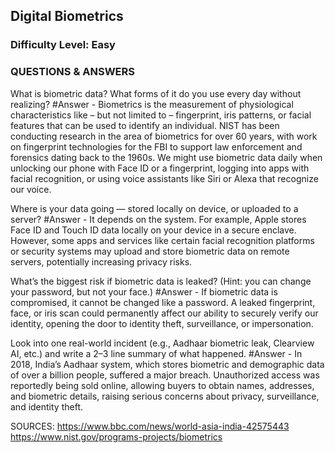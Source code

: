 ## Digital Biometrics

### Difficulty Level: Easy

### QUESTIONS & ANSWERS

What is biometric data? What forms of it do you use every day without realizing?
#Answer - Biometrics is the measurement of physiological characteristics like – but not limited to – fingerprint, iris patterns, or facial features that can be used to identify an individual. NIST has been conducting research in the area of biometrics for over 60 years, with work on fingerprint technologies for the FBI to support law enforcement and forensics dating back to the 1960s.
We might use biometric data daily when unlocking our phone with Face ID or a fingerprint, logging into apps with facial recognition, or using voice assistants like Siri or Alexa that recognize our voice.

Where is your data going — stored locally on device, or uploaded to a server?
#Answer - It depends on the system. For example, Apple stores Face ID and Touch ID data locally on your device in a secure enclave. However, some apps and services like certain facial recognition platforms or security systems may upload and store biometric data on remote servers, potentially increasing privacy risks.

What’s the biggest risk if biometric data is leaked? (Hint: you can change your password, but not your face.)
#Answer - If biometric data is compromised, it cannot be changed like a password. A leaked fingerprint, face, or iris scan could permanently affect our ability to securely verify our identity, opening the door to identity theft, surveillance, or impersonation.

Look into one real-world incident (e.g., Aadhaar biometric leak, Clearview AI, etc.) and write a 2–3 line summary of what happened.
#Answer - In 2018, India’s Aadhaar system, which stores biometric and demographic data of over a billion people, suffered a major breach. Unauthorized access was reportedly being sold online, allowing buyers to obtain names, addresses, and biometric details, raising serious concerns about privacy, surveillance, and identity theft.

SOURCES: https://www.bbc.com/news/world-asia-india-42575443
            https://www.nist.gov/programs-projects/biometrics